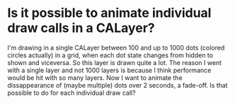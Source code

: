 
# Is it possible to animate individual draw calls in a CALayer?

I'm drawing in a single CALayer between 100 and up to 1000 dots (colored circles actually) in a grid, when each dot state changes from hidden to shown and viceversa. So this layer is drawn quite a lot. The reason I went with a single layer and not 1000 layers is because I think performance would be hit with so many layers. Now I want to animate the dissappearance of (maybe multiple) dots over 2 seconds, a fade-off. Is that possible to do for each individual draw call?

        